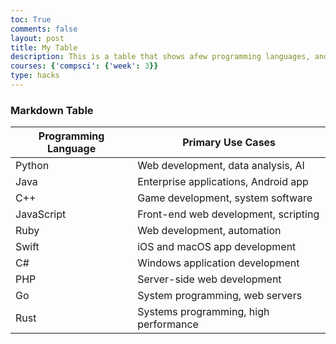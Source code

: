 ```yaml
---
toc: True
comments: false
layout: post
title: My Table
description: This is a table that shows afew programming languages, and their primary use cases. 
courses: {'compsci': {'week': 3}}
type: hacks
---
```


### Markdown Table

| Programming Language | Primary Use Cases |
|------|-------|
|Python| Web development, data analysis, AI |
|Java | Enterprise applications, Android app|
|C++ |Game development, system software |
| JavaScript| Front-end web development, scripting|
|Ruby |Web development, automation |
|Swift |iOS and macOS app development |
|C# |Windows application development |
|PHP |Server-side web development |
|Go | System programming, web servers|
|Rust | Systems programming, high performance|


